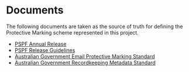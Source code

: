 # Documents

The following documents are taken as the source of truth for defining the Protective Marking scheme represented in this
project.

* [PSPF Annual Release](./pspf-release/README.md)
* [PSPF Release Guidelines](./pspf-release-guidelines/README.md)
* [Australian Government Email Protective Marking Standard](./email-protective-marking-standard/README.md)
* [Australian Government Recordkeeping Metadata Standard](./recordkeeping-metadata-standard/README.md)
